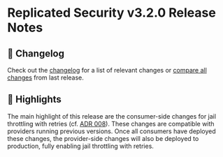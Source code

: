 # Replicated Security v3.2.0  Release Notes

## 📝 Changelog

Check out the [changelog](https://github.com/cosmos/interchain-security/blob/v3.2.0/CHANGELOG.md) for a list of relevant changes or [compare all changes](https://github.com/cosmos/interchain-security/compare/release/v3.1.0...v3.2.0) from last release.

## 🚀 Highlights

<!-- Add any highlights of this release -->
The main highlight of this release are the consumer-side changes for jail throttling with retries (cf. [ADR 008](https://github.com/cosmos/interchain-security/blob/release/v3.2.x/docs/docs/adrs/adr-008-throttle-retries.md)). 
These changes are compatible with providers running previous versions. 
Once all consumers have deployed these changes, the provider-side changes will also be deployed to production, fully enabling jail throttling with retries. 